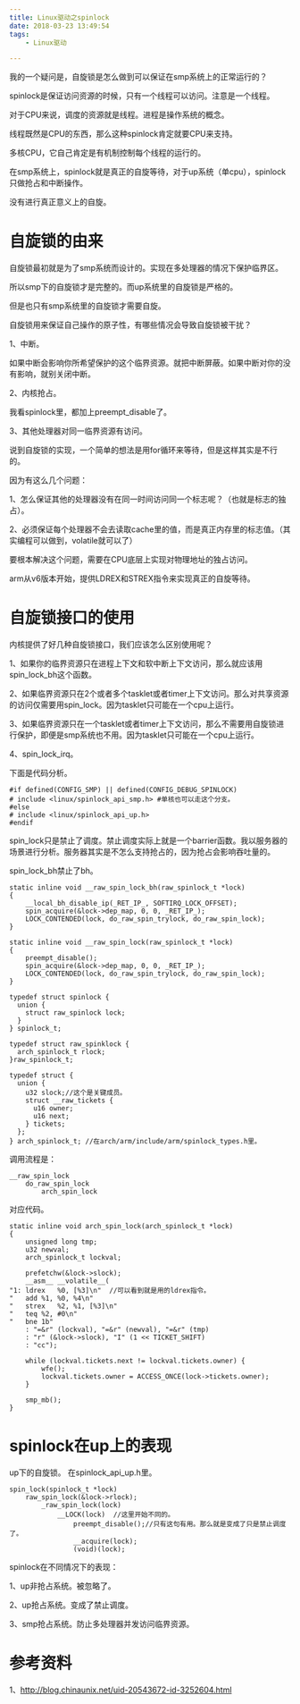```yaml
---
title: Linux驱动之spinlock
date: 2018-03-23 13:49:54
tags:
	- Linux驱动

---
```




我的一个疑问是，自旋锁是怎么做到可以保证在smp系统上的正常运行的？

spinlock是保证访问资源的时候，只有一个线程可以访问。注意是一个线程。

对于CPU来说，调度的资源就是线程。进程是操作系统的概念。

线程既然是CPU的东西，那么这种spinlock肯定就要CPU来支持。

多核CPU，它自己肯定是有机制控制每个线程的运行的。

在smp系统上，spinlock就是真正的自旋等待，对于up系统（单cpu），spinlock只做抢占和中断操作。

没有进行真正意义上的自旋。



# 自旋锁的由来

自旋锁最初就是为了smp系统而设计的。实现在多处理器的情况下保护临界区。

所以smp下的自旋锁才是完整的。而up系统里的自旋锁是严格的。

但是也只有smp系统里的自旋锁才需要自旋。



自旋锁用来保证自己操作的原子性，有哪些情况会导致自旋锁被干扰？

1、中断。

如果中断会影响你所希望保护的这个临界资源。就把中断屏蔽。如果中断对你的没有影响，就别关闭中断。

2、内核抢占。

我看spinlock里，都加上preempt_disable了。

3、其他处理器对同一临界资源有访问。



说到自旋锁的实现，一个简单的想法是用for循环来等待，但是这样其实是不行的。

因为有这么几个问题：

1、怎么保证其他的处理器没有在同一时间访问同一个标志呢？（也就是标志的独占）。

2、必须保证每个处理器不会去读取cache里的值，而是真正内存里的标志值。（其实编程可以做到，volatile就可以了）

要根本解决这个问题，需要在CPU底层上实现对物理地址的独占访问。

arm从v6版本开始，提供LDREX和STREX指令来实现真正的自旋等待。



# 自旋锁接口的使用

内核提供了好几种自旋锁接口，我们应该怎么区别使用呢？

1、如果你的临界资源只在进程上下文和软中断上下文访问，那么就应该用spin_lock_bh这个函数。

2、如果临界资源只在2个或者多个tasklet或者timer上下文访问。那么对共享资源的访问仅需要用spin_lock。因为tasklet只可能在一个cpu上运行。

3、如果临界资源只在一个tasklet或者timer上下文访问，那么不需要用自旋锁进行保护，即便是smp系统也不用。因为tasklet只可能在一个cpu上运行。

4、spin_lock_irq。



下面是代码分析。



```
#if defined(CONFIG_SMP) || defined(CONFIG_DEBUG_SPINLOCK)
# include <linux/spinlock_api_smp.h> #单核也可以走这个分支。
#else
# include <linux/spinlock_api_up.h>
#endif
```

spin_lock只是禁止了调度。禁止调度实际上就是一个barrier函数。我以服务器的场景进行分析。服务器其实是不怎么支持抢占的，因为抢占会影响吞吐量的。

spin_lock_bh禁止了bh。

```
static inline void __raw_spin_lock_bh(raw_spinlock_t *lock)
{
	__local_bh_disable_ip(_RET_IP_, SOFTIRQ_LOCK_OFFSET);
	spin_acquire(&lock->dep_map, 0, 0, _RET_IP_);
	LOCK_CONTENDED(lock, do_raw_spin_trylock, do_raw_spin_lock);
}

static inline void __raw_spin_lock(raw_spinlock_t *lock)
{
	preempt_disable();
	spin_acquire(&lock->dep_map, 0, 0, _RET_IP_);
	LOCK_CONTENDED(lock, do_raw_spin_trylock, do_raw_spin_lock);
}
```



```
typedef struct spinlock {
  union {
    struct raw_spinlock lock;
  }
} spinlock_t;

typedef struct raw_spinklock {
  arch_spinlock_t rlock;
}raw_spinlock_t;

typedef struct {
  union {
    u32 slock;//这个是关键成员。
    struct __raw_tickets {
      u16 owner;
      u16 next;
    } tickets;
  };
} arch_spinlock_t; //在arch/arm/include/arm/spinlock_types.h里。
```

调用流程是：

```
__raw_spin_lock
	do_raw_spin_lock
		arch_spin_lock
```

对应代码。

```
static inline void arch_spin_lock(arch_spinlock_t *lock)
{
	unsigned long tmp;
	u32 newval;
	arch_spinlock_t lockval;

	prefetchw(&lock->slock);
	__asm__ __volatile__(
"1:	ldrex	%0, [%3]\n"  //可以看到就是用的ldrex指令。
"	add	%1, %0, %4\n"
"	strex	%2, %1, [%3]\n"
"	teq	%2, #0\n"
"	bne	1b"
	: "=&r" (lockval), "=&r" (newval), "=&r" (tmp)
	: "r" (&lock->slock), "I" (1 << TICKET_SHIFT)
	: "cc");

	while (lockval.tickets.next != lockval.tickets.owner) {
		wfe();
		lockval.tickets.owner = ACCESS_ONCE(lock->tickets.owner);
	}

	smp_mb();
}

```

# spinlock在up上的表现

up下的自旋锁。
在spinlock_api_up.h里。

```
spin_lock(spinlock_t *lock)
	raw_spin_lock(&lock->rlock);
		_raw_spin_lock(lock)
			__LOCK(lock)  //这里开始不同的。
				preempt_disable();//只有这句有用。那么就是变成了只是禁止调度了。
				__acquire(lock); 
				(void)(lock);
```



spinlock在不同情况下的表现：

1、up非抢占系统。被忽略了。

2、up抢占系统。变成了禁止调度。

3、smp抢占系统。防止多处理器并发访问临界资源。



# 参考资料

1、http://blog.chinaunix.net/uid-20543672-id-3252604.html

